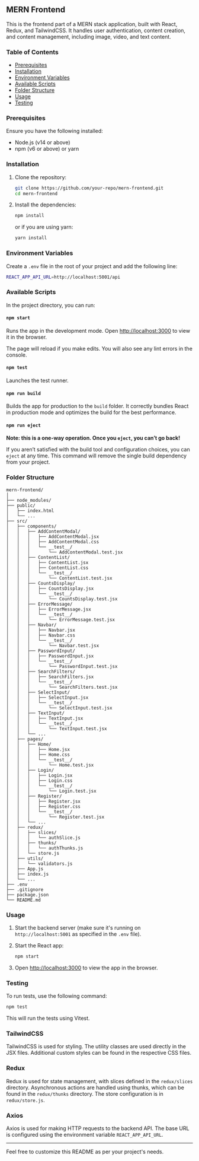 ## MERN Frontend

This is the frontend part of a MERN stack application, built with React, Redux, and TailwindCSS. It handles user authentication, content creation, and content management, including image, video, and text content.

### Table of Contents

- [Prerequisites](#prerequisites)
- [Installation](#installation)
- [Environment Variables](#environment-variables)
- [Available Scripts](#available-scripts)
- [Folder Structure](#folder-structure)
- [Usage](#usage)
- [Testing](#testing)

### Prerequisites

Ensure you have the following installed:

- Node.js (v14 or above)
- npm (v6 or above) or yarn

### Installation

1. Clone the repository:

   ```sh
   git clone https://github.com/your-repo/mern-frontend.git
   cd mern-frontend
   ```

2. Install the dependencies:

   ```sh
   npm install
   ```

   or if you are using yarn:

   ```sh
   yarn install
   ```

### Environment Variables

Create a `.env` file in the root of your project and add the following line:

```sh
REACT_APP_API_URL=http://localhost:5001/api
```

### Available Scripts

In the project directory, you can run:

#### `npm start`

Runs the app in the development mode.
Open [http://localhost:3000](http://localhost:3000) to view it in the browser.

The page will reload if you make edits.
You will also see any lint errors in the console.

#### `npm test`

Launches the test runner.

#### `npm run build`

Builds the app for production to the `build` folder.
It correctly bundles React in production mode and optimizes the build for the best performance.

#### `npm run eject`

**Note: this is a one-way operation. Once you `eject`, you can’t go back!**

If you aren’t satisfied with the build tool and configuration choices, you can `eject` at any time. This command will remove the single build dependency from your project.

### Folder Structure

```plaintext
mern-frontend/
│
├── node_modules/
├── public/
│   ├── index.html
│   └── ...
├── src/
│   ├── components/
│   │   ├── AddContentModal/
│   │   │   ├── AddContentModal.jsx
│   │   │   ├── AddContentModal.css
│   │   │   └── __test__/
│   │   │       └── AddContentModal.test.jsx
│   │   ├── ContentList/
│   │   │   ├── ContentList.jsx
│   │   │   ├── ContentList.css
│   │   │   └── __test__/
│   │   │       └── ContentList.test.jsx
│   │   ├── CountsDisplay/
│   │   │   ├── CountsDisplay.jsx
│   │   │   └── __test__/
│   │   │       └── CountsDisplay.test.jsx
│   │   ├── ErrorMessage/
│   │   │   ├── ErrorMessage.jsx
│   │   │   └── __test__/
│   │   │       └── ErrorMessage.test.jsx
│   │   ├── Navbar/
│   │   │   ├── Navbar.jsx
│   │   │   ├── Navbar.css
│   │   │   └── __test__/
│   │   │       └── Navbar.test.jsx
│   │   ├── PasswordInput/
│   │   │   ├── PasswordInput.jsx
│   │   │   └── __test__/
│   │   │       └── PasswordInput.test.jsx
│   │   ├── SearchFilters/
│   │   │   ├── SearchFilters.jsx
│   │   │   └── __test__/
│   │   │       └── SearchFilters.test.jsx
│   │   ├── SelectInput/
│   │   │   ├── SelectInput.jsx
│   │   │   └── __test__/
│   │   │       └── SelectInput.test.jsx
│   │   ├── TextInput/
│   │   │   ├── TextInput.jsx
│   │   │   └── __test__/
│   │   │       └── TextInput.test.jsx
│   │   └── ...
│   ├── pages/
│   │   ├── Home/
│   │   │   ├── Home.jsx
│   │   │   ├── Home.css
│   │   │   └── __test__/
│   │   │       └── Home.test.jsx
│   │   ├── Login/
│   │   │   ├── Login.jsx
│   │   │   ├── Login.css
│   │   │   └── __test__/
│   │   │       └── Login.test.jsx
│   │   ├── Register/
│   │   │   ├── Register.jsx
│   │   │   ├── Register.css
│   │   │   └── __test__/
│   │   │       └── Register.test.jsx
│   │   └── ...
│   ├── redux/
│   │   ├── slices/
│   │   │   └── authSlice.js
│   │   ├── thunks/
│   │   │   └── authThunks.js
│   │   └── store.js
│   ├── utils/
│   │   └── validators.js
│   ├── App.js
│   ├── index.js
│   └── ...
├── .env
├── .gitignore
├── package.json
└── README.md
```

### Usage

1. Start the backend server (make sure it's running on `http://localhost:5001` as specified in the `.env` file).
2. Start the React app:

   ```sh
   npm start
   ```

3. Open [http://localhost:3000](http://localhost:3000) to view the app in the browser.

### Testing

To run tests, use the following command:

```sh
npm test
```

This will run the tests using Vitest.

### TailwindCSS

TailwindCSS is used for styling. The utility classes are used directly in the JSX files. Additional custom styles can be found in the respective CSS files.

### Redux

Redux is used for state management, with slices defined in the `redux/slices` directory. Asynchronous actions are handled using thunks, which can be found in the `redux/thunks` directory. The store configuration is in `redux/store.js`.

### Axios

Axios is used for making HTTP requests to the backend API. The base URL is configured using the environment variable `REACT_APP_API_URL`.

---

Feel free to customize this README as per your project's needs.
